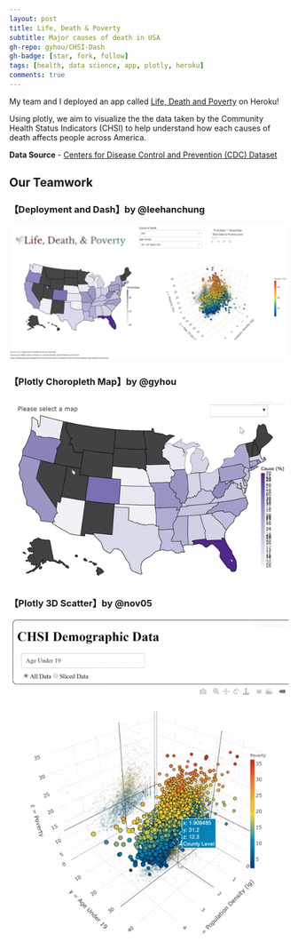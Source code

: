 ```yaml
---
layout: post
title: Life, Death & Poverty
subtitle: Major causes of death in USA
gh-repo: gyhou/CHSI-Dash
gh-badge: [star, fork, follow]
tags: [health, data science, app, plotly, heroku]
comments: true
---
```

My team and I deployed an app called [Life, Death and Poverty](https://tragically-eh-20397.herokuapp.com/) on Heroku!

Using plotly, we aim to visualize the the data taken by the Community Health Status Indicators (CHSI) to help understand how each causes of death affects people across America.

**Data Source** - [Centers for Disease Control and Prevention (CDC) Dataset](https://catalog.data.gov/dataset/community-health-status-indicators-chsi-to-combat-obesity-heart-disease-and-cancer)

## Our Teamwork

### 【Deployment and Dash】by @leehanchung  
![heroku homepage](https://github.com/Nov05/CHSI-Dash/blob/master/pictures/dash%20interface.jpg?raw=true)

### 【Plotly Choropleth Map】by @gyhou   
![CHSI Plotly Choropleth Map](https://github.com/Nov05/CHSI-Dash/blob/master/pictures/02.gif?raw=true)

### 【Plotly 3D Scatter】by @nov05    
![CHSI Plotly 3D Scatter](https://github.com/Nov05/CHSI-Dash/blob/master/pictures/ezgif.com-optimize.gif?raw=true)
